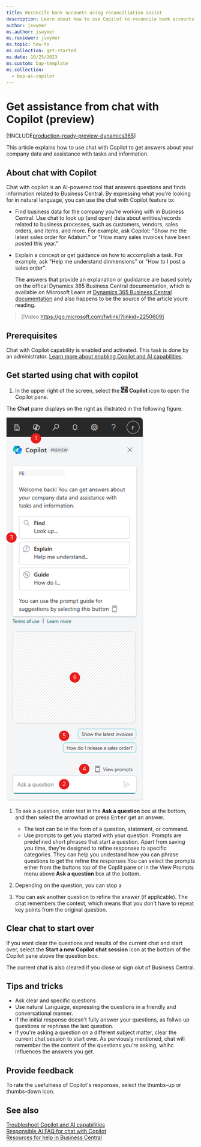 ```yaml
---
title: Reconcile bank accounts using reconciliation assist
description: Learn about how to use Copilot to reconcile bank accounts in Business Central.
author: jswymer 
ms.author: jswymer
ms.reviewer: jswymer
ms.topic: how-to 
ms.collection: get-started
ms.date: 10/25/2023
ms.custom: bap-template 
ms.collection:
  - bap-ai-copilot
---
```


# Get assistance from chat with Copilot (preview)

[!INCLUDE[production-ready-preview-dynamics365](includes/production-ready-preview-dynamics365.md)]

This article explains how to use chat with Copilot to get answers about your company data and assistance with tasks and information.​

## About chat with Copilot

Chat with copilot is an AI-powered tool that answers questions and finds information related to Business Central. By expressing what you're looking for in natural language, you can use the chat with Copilot feature to: 

- Find business data for the company you're working with in Business Central. Use chat to look up (and open) data about entities/records related to business processes, such as customers, vendors, sales orders, and items, and more. For example, ask Copilot: "Show me the latest sales order for Adatum." or "How many sales invoices have been posted this year."
- Explain a concept or get guidance on how to accomplish a task. For example, ask "Help me understand dinmensions" or "How to I post a sales order".

  The answers that provide an explanation or gudidance are based solely on the offical Dynamics 365 Business Central documentation, which is available on Microsoft Learn at [Dynamics 365 Business Central documentation](/dynamics365/business-central/) and also happens to be the source of the article youre reading.
  
> [!Video https://go.microsoft.com/fwlink/?linkid=2250609]

## Prerequisites

Chat with Copilot capability is enabled and activated. This task is done by an administrator. [Learn more about enabling Copilot and AI capabilities](enable-ai.md).

## Get started using chat with copilot

1. In the upper right of the screen, select the ![Shows the icon for chat with Copilot](media/chat-copilot-icon.png) **Copilot** icon to open the Copilot pane.

  The **Chat** pane displays on the right as illistrated in the following figure:

  ![Shows the icon for chat with Copilot pane with callouts](media/chat-with-copilot-pane.svg)
1. To ask a question, enter text in the **Ask a question** box at the bottom, and then select the arrowhad or press <kbd>Enter</kbd> get an answer.

   - The text can be in the form of a question, statement, or command.
   - Use prompts to get you started with your question. Prompts are predefined short phrases that start a question. Apart from saving you time, they're designed to refine responses to specific categories. They can help you undestand how you can phrase questions to get the refine the responses  You can select the prompts either from the buttons top of the Coplit pane or in the View Prompts menu above **Ask a question** box at the bottom.
1. Depending on the question, you can stop a
1. You can ask another question to refine the answer (if applicable). The chat remembers the context, which means that you don't have to repeat key points from the original question. 

## Clear chat to start over

If you want clear the questions and results of the current chat and start over, select the **Start a new Copilot chat session** icon at the bottom of the Copilot pane above the question box.

The current chat is also cleared if you close or sign oiut of Business Central.

## Tips and tricks

- Ask clear and specific questions
- Use natural Language, expressing the questions in a friendly and conversational manner.
- If the initial response doesn't fully answer your questions, as follwo up questions or rephrase the last question.
- If you're asking a question on a different subject matter, clear the current chat session to start over. As perviously mentioned, chat will remember the the content of the questions you're asking, whihc influences the answers you get.

## Provide feedback

To rate the usefulness of Copilot's responses, select the thumbs-up or thumbs-down icon.

## See also

[Troubleshoot Copilot and AI capabilities](ai-copilot-troubleshooting.md)  
[Responsible AI FAQ for chat with Copilot](faqs-chat-with-copilot.md)  
[Resources for help in Business Central ](product-help-and-support.md)  
